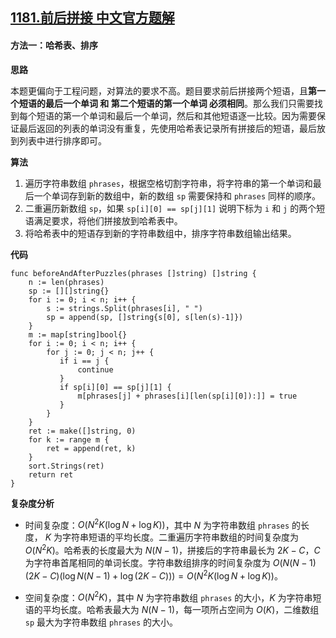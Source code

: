 ## [1181.前后拼接 中文官方题解](https://leetcode.cn/problems/before-and-after-puzzle/solutions/100000/qian-hou-pin-jie-by-leetcode-solution-2)

#### 方法一：哈希表、排序

**思路**

本题更偏向于工程问题，对算法的要求不高。题目要求前后拼接两个短语，且**第一个短语的最后一个单词 和 第二个短语的第一个单词 必须相同**。那么我们只需要找到每个短语的第一个单词和最后一个单词，然后和其他短语逐一比较。因为需要保证最后返回的列表的单词没有重复，先使用哈希表记录所有拼接后的短语，最后放到列表中进行排序即可。

**算法**

1. 遍历字符串数组 `phrases`，根据空格切割字符串，将字符串的第一个单词和最后一个单词存到新的数组中，新的数组 `sp` 需要保持和 `phrases` 同样的顺序。
2. 二重遍历新数组 `sp`，如果 `sp[i][0] == sp[j][1]` 说明下标为 `i` 和 `j` 的两个短语满足要求，将他们拼接放到哈希表中。
3. 将哈希表中的短语存到新的字符串数组中，排序字符串数组输出结果。

**代码**

```golang [ ]
func beforeAndAfterPuzzles(phrases []string) []string {
    n := len(phrases)
    sp := [][]string{}
    for i := 0; i < n; i++ {
        s := strings.Split(phrases[i], " ")
        sp = append(sp, []string{s[0], s[len(s)-1]})
    }
    m := map[string]bool{}
    for i := 0; i < n; i++ {
        for j := 0; j < n; j++ {
           if i == j {
               continue
           }
           if sp[i][0] == sp[j][1] {
               m[phrases[j] + phrases[i][len(sp[i][0]):]] = true
           }
        }
    }
    ret := make([]string, 0)
    for k := range m {
        ret = append(ret, k)
    }
    sort.Strings(ret)
    return ret
}
```

**复杂度分析**

- 时间复杂度：$O(N^2K(\log N+\log K))$，其中 $N$ 为字符串数组 `phrases` 的长度， $K$ 为字符串短语的平均长度。二重遍历字符串数组的时间复杂度为 $O(N^2K)$。哈希表的长度最大为 $N(N-1)$，拼接后的字符串最长为 $2K - C$，$C$ 为字符串首尾相同的单词长度。字符串数组排序的时间复杂度为 $O(N(N-1)(2K-C)(\log N(N-1) + \log(2K-C))) = O(N^2 K (\log N + \log K))$。

- 空间复杂度：$O(N^2K)$，其中 $N$ 为字符串数组 `phrases` 的大小，$K$ 为字符串短语的平均长度。哈希表最大为 $N(N-1)$，每一项所占空间为 $O(K)$，二维数组 `sp` 最大为字符串数组 `phrases` 的大小。